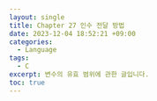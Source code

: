 ```yaml
---
layout: single
title: Chapter 27 인수 전달 방법
date: 2023-12-04 18:52:21 +09:00
categories:
  - Language
tags:
  - C
excerpt: 변수의 유효 범위에 관한 글입니다.
toc: true
---
```

